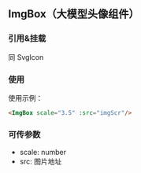 ## ImgBox（大模型头像组件）

### 引用&挂载

同 SvgIcon

### 使用

使用示例：

```html
<ImgBox scale="3.5" :src="imgScr"/>
```

### 可传参数

- scale:    number
- src:    图片地址
